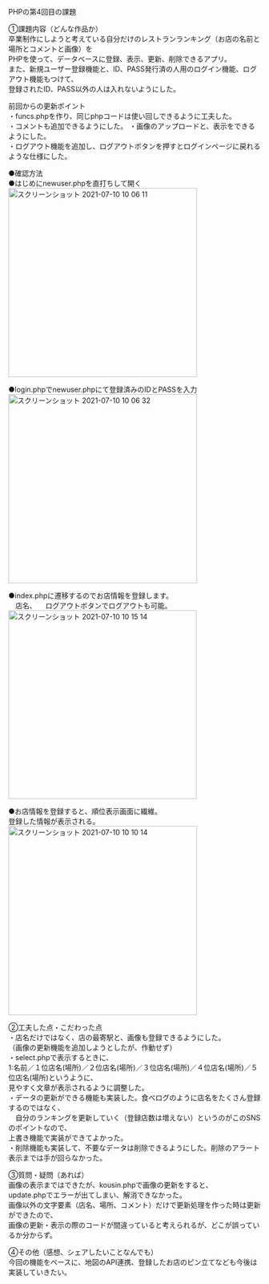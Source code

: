 PHPの第4回目の課題

①課題内容（どんな作品か）<br>
卒業制作にしようと考えている自分だけのレストランランキング（お店の名前と場所とコメントと画像）を<br>
PHPを使って、データベースに登録、表示、更新、削除できるアプリ。<br>
また、新規ユーザー登録機能と、ID、PASS発行済の人用のログイン機能、ログアウト機能もつけて、<br>
登録されたID、PASS以外の人は入れないようにした。<br>

前回からの更新ポイント<br>
・funcs.phpを作り、同じphpコードは使い回しできるように工夫した。<br>
・コメントも追加できるようにした。
・画像のアップロードと、表示をできるようにした。<br>
・ログアウト機能を追加し、ログアウトボタンを押すとログインページに戻れるような仕様にした。<br>


●確認方法<br>
●はじめにnewuser.phpを直打ちして開く<br>
<img width="377" alt="スクリーンショット 2021-07-10 10 06 11" src="https://user-images.githubusercontent.com/83898539/125147601-53476100-e167-11eb-98f0-9e95b3c13cb4.png"><br>

●login.phpでnewuser.phpにて登録済みのIDとPASSを入力<br>
<img width="377" alt="スクリーンショット 2021-07-10 10 06 32" src="https://user-images.githubusercontent.com/83898539/125147640-838eff80-e167-11eb-9d51-202fd77cabe4.png"><br>

●index.phpに遷移するのでお店情報を登録します。<br>
　店名、
　ログアウトボタンでログアウトも可能。<br>
 <img width="376" alt="スクリーンショット 2021-07-10 10 15 14" src="https://user-images.githubusercontent.com/83898539/125147670-bf29c980-e167-11eb-8b56-eeb1f116d5c6.png"><br>

●お店情報を登録すると、順位表示画面に繊維。<br>
 登録した情報が表示される。<br>
<img width="377" alt="スクリーンショット 2021-07-10 10 10 14" src="https://user-images.githubusercontent.com/83898539/125147697-e08ab580-e167-11eb-9de7-e3175353c840.png"><br>


②工夫した点・こだわった点<br>
・店名だけではなく、店の最寄駅と、画像も登録できるようにした。<br>
（画像の更新機能を追加しようとしたが、作動せず）<br>
・select.phpで表示するときに、<br>
1:名前／１位店名(場所)／２位店名(場所)／３位店名(場所)／４位店名(場所)／５位店名(場所)というように、<br>
見やすく文章が表示されるように調整した。<br>
・データの更新ができる機能も実装した。食べログのように店名をたくさん登録するのではなく、<br>
　自分のランキングを更新していく（登録店数は増えない）というのがこのSNSのポイントなので、<br>
上書き機能で実装ができてよかった。<br>
・削除機能も実装して、不要なデータは削除できるようにした。削除のアラート表示までは手が回らなかった。<br>

③質問・疑問（あれば）<br>
画像の表示まではできたが、kousin.phpで画像の更新をすると、<br>
update.phpでエラーが出てしまい、解消できなかった。<br>
画像以外の文字要素（店名、場所、コメント）だけで更新処理を作った時は更新ができたので、<br>
画像の更新・表示の際のコードが間違っていると考えられるが、どこが誤っているか分からず。<br>


④その他（感想、シェアしたいことなんでも）<br>
今回の機能をベースに、地図のAPI連携、登録したお店のピン立てなども今後は実装していきたい。
